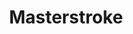 ---
categories: ["Masterstroke"]
tags: ["docs"] 
title: "Masterstroke"
linkTitle: "Masterstroke"
weight: 2
description: >
  Words
---